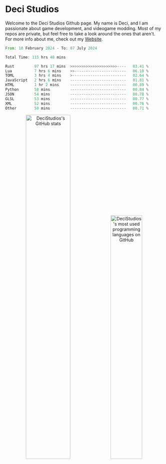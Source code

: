 # Deci Studios
Welcome to the Deci Studios Github page. My name is Deci, and I am passionate about game development, and videogame modding. Most of my repos are private, but feel free to take a look around the ones that aren't.
For more info about me, check out my <a href="https://decidev.co.uk" target="_blank">Website</a>.
<!--START_SECTION:waka-->

```rust
From: 10 February 2024 - To: 07 July 2024

Total Time: 115 hrs 48 mins

Rust         97 hrs 17 mins  >>>>>>>>>>>>>>>>>>>>>----   83.41 %
Lua          7 hrs 6 mins    >>-----------------------   06.10 %
TOML         3 hrs 4 mins    >------------------------   02.64 %
JavaScript   2 hrs 6 mins    -------------------------   01.81 %
HTML         1 hr 2 mins     -------------------------   00.89 %
Python       58 mins         -------------------------   00.84 %
JSON         54 mins         -------------------------   00.78 %
GLSL         53 mins         -------------------------   00.77 %
XML          52 mins         -------------------------   00.76 %
Other        50 mins         -------------------------   00.71 %
```

<!--END_SECTION:waka-->
<p align="center">
  <a href="https://github.com/anuraghazra/github-readme-stats" target="_blank"><img src="https://github-readme-stats.vercel.app/api?username=decistudios&show_icons=true&count_private=true&theme=omni&hide_border=true" alt="DeciStudios's GitHub stats" width="53.1%" /></a>
  <a href="https://github.com/anuraghazra/github-readme-stats" target="_blank"><img width="44.7%" src="https://github-readme-stats.vercel.app/api/top-langs/?username=decistudios&theme=omni&layout=compact&hide_border=true&langs_count=6" alt="DeciStudios's most used programming languages on GitHub" /></a>
</p>


